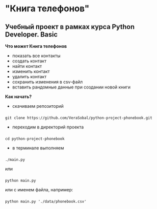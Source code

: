 # "Книга телефонов"
## Учебный проект в рамках курса Python Developer. Basic

**Что может Книга телефонов**
- показать все контакты
- создать контакт
- найти контакт
- изменить контакт
- удалить контакт
- сохранить изменения в csv-файл
- вставить рандомные данные при создании новой книги

**Как начать?**

- скачиваем репозиторий
###
	git clone https://github.com/VeraSobal/python-project-phonebook.git
- переходим в директорий проекта
###
	cd python-project-phonebook
- в терминале выполняем
###
	./main.py

или

###
	python main.py

или с именем файла, например:

###
	python main.py './data/phonebook.csv'
